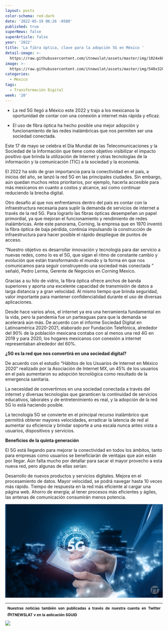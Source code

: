 ```yaml
---
layout: posts
color-schema: red-dark
date: '2022-05-19 06:26 -0500'
published: true
superNews: false
superArticle: false
year: '2022'
title: 'La fibra óptica, clave para la adopción 5G en México '
detail-image: >-
  https://raw.githubusercontent.com/itnewslat/assets/master/img/1024x680/5G-Tecnologia-g.jpg
image: >-
  https://raw.githubusercontent.com/itnewslat/assets/master/img/540x320/5G-Tecnologia-p.jpg
categories:
  - Mexico
tags:
  - Transformación Digital
week: '20'
---
```

- La red 5G llegó a México este 2022 y trajo a los mexicanos la oportunidad de contar con una conexión a internet más rápida y eficaz. 

- El uso de fibra óptica ha hecho posible una mejor adopción y funcionamiento de las redes inalámbricas que nos permiten ser una sociedad conectada.

Este 17 de mayo se celebra el Día Mundial de las Telecomunicaciones y la Sociedad de la Información que tiene como objetivo visibilizar el impacto positivo que brinda la utilización de Internet y otras tecnologías de la información y la comunicación (TIC) a la sociedad y la economía.
 
El 2022 ha sido de gran importancia para la conectividad en el país, a inicios del año, se lanzó la red 5G en las principales ciudades. Sin embargo, aún quedan muchos retos prioritarios, por ejemplo, hacerla accesible para más mexicanos en cuanto a costos y alcance, así como continuar reduciendo la brecha digital. 
 
Otro desafío al que nos enfrentamos dentro del país es contar con la infraestructura necesaria para suplir la demanda de servicios de internet a través de la red 5G. Para lograrlo las fibras ópticas desempeñan un papel primordial, ya que mejoran el funcionamiento y rendimiento de redes inalámbricas. Ante este panorama, Corning, la empresa que en 1970 inventó  la fibra óptica de baja pérdida, continúa impulsando la construcción de infraestructura para hacer posible el rápido despliegue de puntos de acceso. 
 
“Nuestro objetivo es desarrollar innovación y tecnología para dar servicio a nuevas redes, como lo es el 5G, que sigan el ritmo de constante cambio y evolución que están transformando el mundo y la forma en que nos comunicamos para seguir construyendo una sociedad más conectada ” señaló, Pedro Lerma, Gerente de Negocios en Corning Mexico. 
 
Gracias a su hilo de vidrio, la fibra óptica ofrece anchos de banda superiores y aporta una excelente capacidad de transmisión de datos a larga distancia y a gran velocidad. Al mismo tiempo que brinda seguridad, valor importante para mantener confidencialidad durante el uso de diversas aplicaciones.
 
Desde hace varios años, el internet ya era una herramienta fundamental en la vida, pero la pandemia fue un parteaguas para que la demanda se acelerará aún más. De acuerdo con el informe Sociedad Digital en Latinoamérica 2020-2021, elaborado por Fundación Telefónica, alrededor del 90% de la población mexicana contaba con al menos una red 4G en 2019 y para 2020, los hogares mexicanos con conexión a internet representaban alrededor del 60%. 
 
**¿5G es la red que nos convertirá en una sociedad digital?**
 
De acuerdo con el estudio “Hábitos de los Usuarios de Internet en México 2020” realizado por la Asociación de Internet MX, un 45% de los usuarios en el país aumentaron su adopción tecnológica como resultado de la emergencia sanitaria.
 
La necesidad de convertirnos en una sociedad conectada a través del internet y diversas tecnologías que garanticen la continuidad de servicios educativos, laborales y de entretenimiento es real, y la adopción de la red 5G lo está haciendo posible. 
 
La tecnología 5G se convierte en el principal recurso inalámbrico que permitirá obtener mayores velocidades, erradicar la latencia de red al aumentar su eficiencia y brindar soporte a una escala nunca antes vista a usuarios, dispositivos y servicios.
 
**Beneficios de la quinta generación**
 
El 5G está llegando para mejorar la conectividad en todos los ámbitos, tanto para empresas como usuarios se beneficiarán de ventajas que aún están por llegar. Aún falta mucho por detallar para sacar el mayor provecho a esta nueva red, pero algunas de ellas serían:
 
Desarrollo de nuevos productos y servicios digitales.
Mejora en el procesamiento de datos.
Mayor velocidad, se podrá navegar hasta 10 veces más rápido.
Tiempo de respuesta en la red más eficiente al cargar una página web.
Ahorro de energía; al tener procesos más eficientes y ágiles, las antenas de comunicación consumirán menos potencia.

![](https://raw.githubusercontent.com/itnewslat/assets/master/img/540x320/5G-Tecnologia-p.jpg)

<table style="height: 42px;" width="569">
<tbody>
<tr>
<td style="text-align: justify;"><sub><strong>Nuestras noticias también son publicadas a través de nuestra cuenta en Twitter <a href="https://twitter.com/itnewslat?lang=es">@ITNEWSLAT</a> y en la aplicación <a href="https://squidapp.co/en/">SQUID</a></strong></sub></td>
</tr>
</tbody>
</table>

<img src="https://tracker.metricool.com/c3po.jpg?hash=56f88a41e39ab42c063cc51676587a04"/>